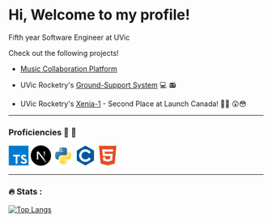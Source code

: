 # Hi, Welcome to my profile!

Fifth year Software Engineer at UVic
  
Check out the following projects!

 - [Music Collaboration Platform](https://github.com/JackCotter/music)

 - UVic Rocketry's [Ground-Support System](https://github.com/UVicRocketry/Ground-Support) 💻 📻

 - UVic Rocketry's [Xenia-1](https://github.com/UVicRocketry/Xenia1-Flight-Computer) - Second Place at Launch Canada! :rocket::2nd_place_medal: :astonished::flushed:


 ---
 
 ### Proficiencies :wrench: :toolbox:
 <div>
 <img src = "https://github.com/devicons/devicon/blob/master/icons/typescript/typescript-original.svg" width="40" height="40">
   <img src = "https://github.com/devicons/devicon/blob/master/icons/nextjs/nextjs-original.svg" width="40" height="40">
 <img src = "https://github.com/devicons/devicon/blob/master/icons/python/python-original.svg" width="40" height="40">
 <img src = "https://github.com/devicons/devicon/blob/master/icons/c/c-plain.svg" width="40" height="40">
 <img src = "https://github.com/devicons/devicon/blob/master/icons/html5/html5-plain.svg" width="40" height="40">
 </div>

---

### :fire: Stats :
[![Top Langs](https://github-readme-stats.vercel.app/api/top-langs/?username=JackCotter&layout=compact&theme=vision-friendly-dark)](https://github.com/anuraghazra/github-readme-stats)
